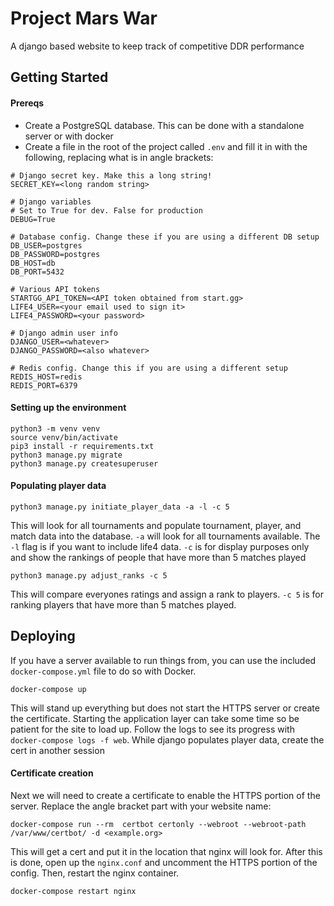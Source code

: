 # Project Mars War
A django based website to keep track of competitive DDR performance

## Getting Started
#### Prereqs
- Create a PostgreSQL database. This can be done with a standalone server or with docker
- Create a file in the root of the project called `.env` and fill it in with the following, replacing what is in angle brackets:
```
# Django secret key. Make this a long string!
SECRET_KEY=<long random string>

# Django variables
# Set to True for dev. False for production
DEBUG=True

# Database config. Change these if you are using a different DB setup
DB_USER=postgres
DB_PASSWORD=postgres
DB_HOST=db
DB_PORT=5432

# Various API tokens
STARTGG_API_TOKEN=<API token obtained from start.gg>
LIFE4_USER=<your email used to sign it>
LIFE4_PASSWORD=<your password>

# Django admin user info
DJANGO_USER=<whatever>
DJANGO_PASSWORD=<also whatever>

# Redis config. Change this if you are using a different setup
REDIS_HOST=redis
REDIS_PORT=6379
```

#### Setting up the environment
```
python3 -m venv venv
source venv/bin/activate
pip3 install -r requirements.txt
python3 manage.py migrate
python3 manage.py createsuperuser
```

#### Populating player data
```
python3 manage.py initiate_player_data -a -l -c 5
```
This will look for all tournaments and populate tournament, player, and match data into the database. `-a` will look for all tournaments available. The `-l` flag is if you want to include life4 data. `-c` is for display purposes only and show the rankings of people that have more than 5 matches played

```
python3 manage.py adjust_ranks -c 5
```
This will compare everyones ratings and assign a rank to players. `-c 5` is for ranking players that have more than 5 matches played.

## Deploying
If you have a server available to run things from, you can use the included `docker-compose.yml` file to do so with Docker. 
```
docker-compose up
```
This will stand up everything but does not start the HTTPS server or create the certificate. Starting the application layer can take some time so be patient for the site to load up. Follow the logs to see its progress with `docker-compose logs -f web`. While django populates player data, create the cert in another session

#### Certificate creation
Next we will need to create a certificate to enable the HTTPS portion of the server. Replace the angle bracket part with your website name:
```
docker-compose run --rm  certbot certonly --webroot --webroot-path /var/www/certbot/ -d <example.org>
```
This will get a cert and put it in the location that nginx will look for. After this is done, open up the `nginx.conf` and uncomment the HTTPS portion of the config. Then, restart the nginx container.
```
docker-compose restart nginx
```